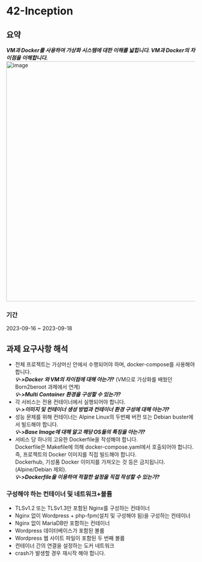 # 42-Inception

## 요약
***VM과 Docker를 사용하여 가상화 시스템에 대한 이해를 넓힙니다. VM과 Docker의 차이점을 이해합니다.***
<img width="640" alt="image" src="https://github.com/sseunghoon/42-Inception/assets/45088611/66a1ebd1-77bb-4827-b249-b7240bff55e0">

### 기간
2023-09-16 ~ 2023-09-18

## 과제 요구사항 해석
- 전체 프로젝트는 가상머신 안에서 수행되어야 하며, docker-compose를 사용해야 합니다.<br>
  ***💡->Docker 와 VM의 차이점에 대해 아는가?*** (VM으로 가상화를 배웠던 Born2beroot 과제에서 연계)<br>
  ***💡->Multi Container 환경을 구성할 수 있는가?*** 
- 각 서비스는 전용 컨테이너에서 실행되어야 합니다.<br>
  ***💡->이미지 및 컨테이너 생성 방법과 컨테이너 환경 구성에 대해 아는가?***
- 성능 문제를 위해 컨테이너는 Alpine Linux의 두번째 버전 또는 Debian buster에서 빌드해야 합니다.<br>
  ***💡->Base Image에 대해 알고 해당 OS들의 특징을 아는가?***
- 서비스 당 하나의 고유한 Dockerfile을 작성해야 합니다.<br>
  Dockerfile은 Makefile에 의해 docker-compose.yaml에서 호출되어야 합니다.<br>
  즉, 프로젝트의 Docker 이미지를 직접 빌드해야 합니다.<br>
  Dockerhub, 기성품 Docker 이미지를 가져오는 것 등은 금지됩니다. (Alpine/Debian 제외).<br>
  ***💡->Dockerfile을 이용하여 적절한 설정을 직접 작성할 수 있는가?***
### 구성해야 하는 컨테이너 및 네트워크+볼륨
- TLSv1.2 또는 TLSv1.3만 포함된 Nginx를 구성하는 컨테이너
- Nginx 없이 Wordpress + php-fpm(설치 및 구성해야 됨)을 구성하는 컨테이너
- Nginx 없이 MariaDB만 포함하는 컨테이너
- Wordpress 데이터베이스가 포함된 볼륨
- Wordpress 웹 사이트 파일이 포함된 두 번째 볼륨
- 컨테이너 간의 연결을 설정하는 도커 네트워크
- crash가 발생할 경우 재시작 해야 합니다.
